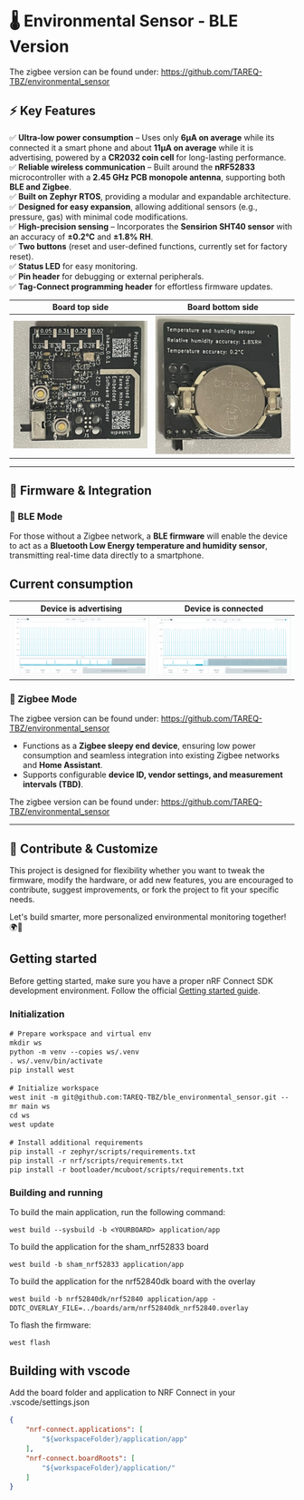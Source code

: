 # 🌡️ Environmental Sensor - BLE Version

The zigbee version can be found under: https://github.com/TAREQ-TBZ/environmental_sensor

## ⚡ Key Features

✅ **Ultra-low power consumption** – Uses only **6µA on average** while its connected it a smart phone and about **11µA on average** while it is advertising, powered by a **CR2032 coin cell** for long-lasting performance.  
✅ **Reliable wireless communication** – Built around the **nRF52833** microcontroller with a **2.45 GHz PCB monopole antenna**, supporting both **BLE and Zigbee**.  
✅ **Built on Zephyr RTOS**, providing a modular and expandable architecture.  
✅ **Designed for easy expansion**, allowing additional sensors (e.g., pressure, gas) with minimal code modifications.  
✅ **High-precision sensing** – Incorporates the **Sensirion SHT40 sensor** with an accuracy of **±0.2°C** and **±1.8% RH**.  
✅ **Two buttons** (reset and user-defined functions, currently set for factory reset).  
✅ **Status LED** for easy monitoring.  
✅ **Pin header** for debugging or external peripherals.  
✅ **Tag-Connect programming header** for effortless firmware updates.  

| Board top side | Board bottom side |
|-------------------------|-------------------------|
| ![Board top side](docs/images/Board_top.jpeg?s=300) | ![Board bottom side](docs/images/Board_bottom.jpeg?s=300) |

---

## 🔧 Firmware & Integration

### 📶 BLE Mode

For those without a Zigbee network, a **BLE firmware** will enable the device to act as a **Bluetooth Low Energy temperature and humidity sensor**, transmitting real-time data directly to a smartphone.

## Current consumption

| Device is advertising | Device is connected |
|-------------------------|-------------------------|
| ![advertising](docs/images/device_is_advertising.png?s=300) | ![connected](docs/images/device_is_connected.png?s=300) |

### 📡 Zigbee Mode  

The zigbee version can be found under: https://github.com/TAREQ-TBZ/environmental_sensor

- Functions as a **Zigbee sleepy end device**, ensuring low power consumption and seamless integration into existing Zigbee networks and **Home Assistant**.  
- Supports configurable **device ID, vendor settings, and measurement intervals (TBD)**.  

The zigbee version can be found under: https://github.com/TAREQ-TBZ/environmental_sensor

---

## 📢 Contribute & Customize

This project is designed for flexibility whether you want to tweak the firmware, modify the hardware, or add new features, you are encouraged to contribute, suggest improvements, or fork the project to fit your specific needs.

Let's build smarter, more personalized environmental monitoring together! 🌍🔧

## Getting started

Before getting started, make sure you have a proper nRF Connect SDK development environment.
Follow the official
[Getting started guide](https://developer.nordicsemi.com/nRF_Connect_SDK/doc/latest/nrf/getting_started.html).

### Initialization

```shell
# Prepare workspace and virtual env
mkdir ws
python -m venv --copies ws/.venv
. ws/.venv/bin/activate
pip install west

# Initialize workspace
west init -m git@github.com:TAREQ-TBZ/ble_environmental_sensor.git --mr main ws
cd ws
west update

# Install additional requirements
pip install -r zephyr/scripts/requirements.txt
pip install -r nrf/scripts/requirements.txt
pip install -r bootloader/mcuboot/scripts/requirements.txt
```

### Building and running

To build the main application, run the following command:

```shell
west build --sysbuild -b <YOURBOARD> application/app
```

To build the application for the sham_nrf52833 board

```shell
west build -b sham_nrf52833 application/app
```

To build the application for the nrf52840dk board with the overlay

```shell
west build -b nrf52840dk/nrf52840 application/app -DDTC_OVERLAY_FILE=../boards/arm/nrf52840dk_nrf52840.overlay
```

To flash the firmware:

```shell
west flash
```

## Building with vscode

Add the board folder and application to NRF Connect in your .vscode/settings.json

```json
{
    "nrf-connect.applications": [
        "${workspaceFolder}/application/app"
    ],
    "nrf-connect.boardRoots": [
        "${workspaceFolder}/application/"
    ]
}
```
